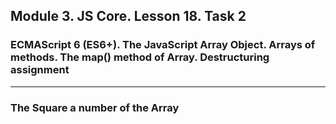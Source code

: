 ## Module 3. JS Core. Lesson 18. Task 2

### ECMAScript 6 (ES6+). The JavaScript Array Object. Arrays of methods. The map() method of Array. Destructuring assignment
***

### The Square a number of the Array

